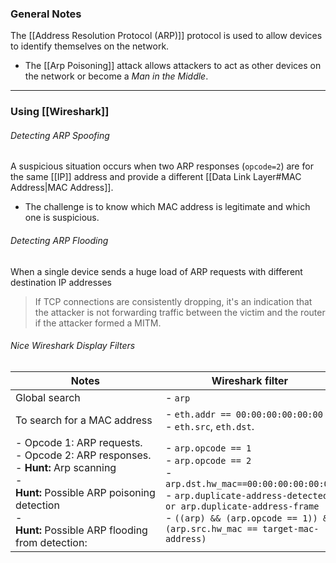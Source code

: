 ### General Notes

The [[Address Resolution Protocol (ARP)]] protocol is used to allow devices to identify themselves on the network.
- The [[Arp Poisoning]] attack allows attackers to act as other devices on the network or become a *Man in the Middle*.

---
### Using [[Wireshark]]

###### Detecting ARP Spoofing

A suspicious situation occurs when two ARP responses (`opcode=2`) are for the same [[IP]] address and provide a different [[Data Link Layer#MAC Address|MAC Address]].
- The challenge is to know which MAC address is legitimate and which one is suspicious.

###### Detecting ARP Flooding

When a single device sends a huge load of ARP requests with different destination IP addresses


> If TCP connections are consistently dropping, it's an indication that the attacker is not forwarding traffic between the victim and the router if the attacker formed a MITM.

###### Nice Wireshark Display Filters

| **Notes**                                                                                                                                                                                | **Wireshark filter**                                                                                                                                                                                                                   |
| ---------------------------------------------------------------------------------------------------------------------------------------------------------------------------------------- | -------------------------------------------------------------------------------------------------------------------------------------------------------------------------------------------------------------------------------------- |
| Global search                                                                                                                                                                            | - `arp`                                                                                                                                                                                                                                |
| To search for a MAC address                                                                                                                                                              | - `eth.addr == 00:00:00:00:00:00`<br>- `eth.src`, `eth.dst`.                                                                                                                                                                           |
| - Opcode 1: ARP requests.<br>- Opcode 2: ARP responses.<br>- **Hunt:** Arp scanning<br>- **Hunt:** Possible ARP poisoning detection<br>- **Hunt:** Possible ARP flooding from detection: | - `arp.opcode == 1`<br>- `arp.opcode == 2`<br>- `arp.dst.hw_mac==00:00:00:00:00:00`<br>- `arp.duplicate-address-detected or arp.duplicate-address-frame`<br>- `((arp) && (arp.opcode == 1)) && (arp.src.hw_mac == target-mac-address)` |
